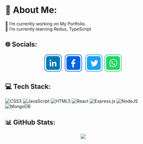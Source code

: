 # 💫 About Me:

🔭 I’m currently working on My Portfolio.<br>🌱 I’m currently learning Redux, TypeScript<br>

## 🌐 Socials:

<div align='center'>

[![LinkedIn](https://github.com/itarek99/itarek99/blob/main/images/icons/linkedin.png)](https://www.linkedin.com/in/-tarekul-islam/) [![Facebook](https://github.com/itarek99/itarek99/blob/main/images/icons/facebook.png)](https://facebook.com/tarek161803) [![Twitter](https://github.com/itarek99/itarek99/blob/main/images/icons/twitter.png)](https://twitter.com/tarek161803)[![Whatsapp](https://github.com/itarek99/itarek99/blob/main/images/icons/whatsapp.png)](https://wa.me/+8801742797060)

</div>

## 💻 Tech Stack:

![CSS3](https://img.shields.io/badge/css3-%231572B6.svg?style=for-the-badge&logo=css3&logoColor=white) ![JavaScript](https://img.shields.io/badge/javascript-%23323330.svg?style=for-the-badge&logo=javascript&logoColor=%23F7DF1E) ![HTML5](https://img.shields.io/badge/html5-%23E34F26.svg?style=for-the-badge&logo=html5&logoColor=white) ![React](https://img.shields.io/badge/react-%2320232a.svg?style=for-the-badge&logo=react&logoColor=%2361DAFB) ![Express.js](https://img.shields.io/badge/express.js-%23404d59.svg?style=for-the-badge&logo=express&logoColor=%2361DAFB) ![NodeJS](https://img.shields.io/badge/node.js-6DA55F?style=for-the-badge&logo=node.js&logoColor=white) ![MongoDB](https://img.shields.io/badge/MongoDB-%234ea94b.svg?style=for-the-badge&logo=mongodb&logoColor=white)

## 📊 GitHub Stats:

<div align='center'>

![](https://github-readme-streak-stats.herokuapp.com/?user=itarek99&theme=react&hide_border=true)

</div>

